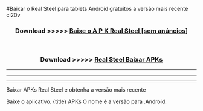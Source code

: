 #Baixar o Real Steel   para tablets Android gratuitos a versão mais recente cl20v


<div align="center">
<h3>Download >>>>> <a href="https://pt-web.web.app/?pt= Real Steel ">Baixe o A P K Real Steel  [sem anúncios]</a></h3><br>

<h3>Download >>>>> <a href="https://pt-web.web.app/?pt= Real Steel ">Real Steel  Baixar APKs</a></h3>
</div>

----------------------------------------------------------

----------------------------------------------------------

----------------------------------------------------------

Baixar APKs Real Steel  e obtenha a versão mais recente

Baixe o aplicativo. {title} APKs O nome é a versão para .Android.


